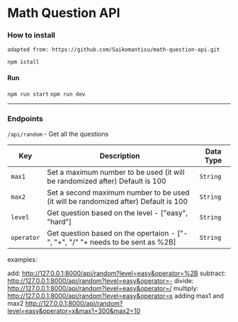 # Math Question API

### How to install

```
adapted from: https://github.com/Saikomantisu/math-question-api.git

npm istall
```

#### Run

 ```npm run start```
 ```npm run dev```
 
 ---
 
### Endpoints
`/api/random` - Get all the questions

| Key | Description | Data Type
| ----------- | ----------- | ----------- |
| `max1` | Set a maximum number to be used (it will be randomized after) Default is 100 | `String`
| `max2` | Set a second maximum number to be used (it will be randomized after) Default is 100 | `String`
| `level` | Get question based on the level - ["easy", "hard"] | `String`
| `operator` | Get question based on the opertaion - ["-", "+", "/" "+ needs to be sent as %2B] | `String`


examples:


add: 
    http://127.0.0.1:8000/api/random?level=easy&operator=%2B
subtract: 
    http://127.0.0.1:8000/api/random?level=easy&operator=-
divide: 
    http://127.0.0.1:8000/api/random?level=easy&operator=/
multiply: 
    http://127.0.0.1:8000/api/random?level=easy&operator=x
adding max1 and max2 
    http://127.0.0.1:8000/api/random?level=easy&operator=x&max1=300&max2=10